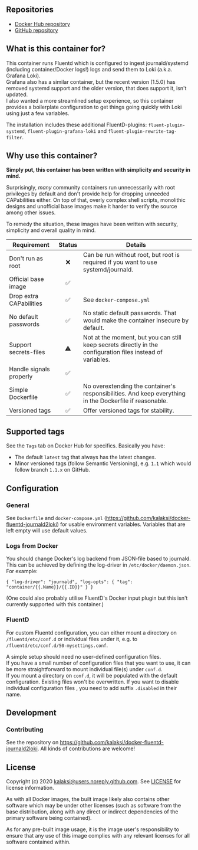 
## Repositories
- [Docker Hub repository](https://hub.docker.com/r/kalaksi/fluentd-journald2loki/)
- [GitHub repository](https://github.com/kalaksi/docker-fluentd-journald2loki)

## What is this container for?
This container runs Fluentd which is configured to ingest journald/systemd (including container/Docker logs!) logs and send them to Loki (a.k.a. Grafana Loki).  
Grafana also has a similar container, but the recent version (1.5.0) has removed systemd support and the older version, that does support it, isn't updated.  
I also wanted a more streamlined setup experience, so this container provides a boilerplate configuration to get things going quickly with Loki using just a few variables.
  
The installation includes these additional FluentD-plugins: `fluent-plugin-systemd`, `fluent-plugin-grafana-loki` and `fluent-plugin-rewrite-tag-filter`.

## Why use this container?
**Simply put, this container has been written with simplicity and security in mind.**

Surprisingly, _many_ community containers run unnecessarily with root privileges by default and don't provide help for dropping unneeded CAPabilities either.
On top of that, overly complex shell scripts, monolithic designs and unofficial base images make it harder to verify the source among other issues.  

To remedy the situation, these images have been written with security, simplicity and overall quality in mind.

|Requirement              |Status|Details|
|-------------------------|:----:|-------|
|Don't run as root        |❌    | Can be run without root, but root is required if you want to use systemd/journald.|
|Official base image      |✅    | |
|Drop extra CAPabilities  |✅    | See ```docker-compose.yml``` |
|No default passwords     |✅    | No static default passwords. That would make the container insecure by default. |
|Support secrets-files    |⚠     | Not at the moment, but you can still keep secrets directly in the configuration files instead of variables.|
|Handle signals properly  |✅    | |
|Simple Dockerfile        |✅    | No overextending the container's responsibilities. And keep everything in the Dockerfile if reasonable. |
|Versioned tags           |✅    | Offer versioned tags for stability.|

## Supported tags
See the ```Tags``` tab on Docker Hub for specifics. Basically you have:
- The default ```latest``` tag that always has the latest changes.
- Minor versioned tags (follow Semantic Versioning), e.g. ```1.1``` which would follow branch ```1.1.x``` on GitHub.

## Configuration
### General
See ```Dockerfile``` and ```docker-compose.yml``` (<https://github.com/kalaksi/docker-fluentd-journald2loki>) for usable environment variables. Variables that are left empty will use default values.  

### Logs from Docker
You should change Docker's log backend from JSON-file based to journald.
This can be achieved by defining the log-driver in `/etc/docker/daemon.json`. For example:
```
{ "log-driver": "journald", "log-opts": { "tag": "container/{{.Name}}/{{.ID}}" } }
```

(One could also probably utilise FluentD's Docker input plugin but this isn't currently supported with this container.)

### FluentD
For custom Fluentd configuration, you can either mount a directory on `/fluentd/etc/conf.d` or individual files under it, e.g. to `/fluentd/etc/conf.d/50-mysettings.conf`.  
  
A simple setup should need no user-defined configuration files.  
If you have a small number of configuration files that you want to use, it can be more straightforward to mount individual file(s) under `conf.d`.  
If you mount a directory on `conf.d`, it will be populated with the default configuration. Existing files won't be overwritten. If you want to disable individual configuration files
, you need to add suffix `.disabled` in their name.

## Development

### Contributing
See the repository on <https://github.com/kalaksi/docker-fluentd-journald2loki>.
All kinds of contributions are welcome!

## License
Copyright (c) 2020 kalaksi@users.noreply.github.com. See [LICENSE](https://github.com/kalaksi/docker-fluentd-journald2loki/blob/master/LICENSE) for license information.  

As with all Docker images, the built image likely also contains other software which may be under other licenses (such as software from the base distribution, along with any direct or indirect dependencies of the primary software being contained).  
  
As for any pre-built image usage, it is the image user's responsibility to ensure that any use of this image complies with any relevant licenses for all software contained within.
